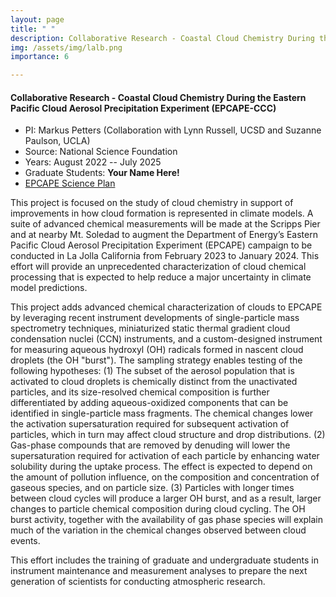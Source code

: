 ```yaml
---
layout: page
title: " "
description: Collaborative Research - Coastal Cloud Chemistry During the Eastern Pacific Cloud Aerosol Precipitation Experiment
img: /assets/img/lalb.png
importance: 6

---
```


#### **Collaborative Research - Coastal Cloud Chemistry During the Eastern Pacific Cloud Aerosol Precipitation Experiment (EPCAPE-CCC)**

- PI: Markus Petters (Collaboration with Lynn Russell, UCSD and Suzanne Paulson, UCLA)
- Source: National Science Foundation
- Years: August 2022 -- July 2025
- Graduate Students: **Your Name Here!**
- [EPCAPE Science Plan](https://www.arm.gov/publications/programdocs/doe-sc-arm-21-009.pdf)

This project is focused on the study of cloud chemistry in support of improvements in how cloud formation is represented in climate models. A suite of advanced chemical measurements will be made at the Scripps Pier and at nearby Mt. Soledad to augment the Department of Energy’s Eastern Pacific Cloud Aerosol Precipitation Experiment (EPCAPE) campaign to be conducted in La Jolla California from February 2023 to January 2024. This effort will provide an unprecedented characterization of cloud chemical processing that is expected to help reduce a major uncertainty in climate model predictions.

This project adds advanced chemical characterization of clouds to EPCAPE by leveraging recent instrument developments of single-particle mass spectrometry techniques, miniaturized static thermal gradient cloud condensation nuclei (CCN) instruments, and a custom-designed instrument for measuring aqueous hydroxyl (OH) radicals formed in nascent cloud droplets (the OH "burst"). The sampling strategy enables testing of the following hypotheses: (1) The subset of the aerosol population that is activated to cloud droplets is chemically distinct from the unactivated particles, and its size-resolved chemical composition is further differentiated by adding aqueous-oxidized components that can be identified in single-particle mass fragments. The chemical changes lower the activation supersaturation required for subsequent activation of particles, which in turn may affect cloud structure and drop distributions. (2) Gas-phase compounds that are removed by denuding will lower the supersaturation required for activation of each particle by enhancing water solubility during the uptake process. The effect is expected to depend on the amount of pollution influence, on the composition and concentration of gaseous species, and on particle size. (3) Particles with longer times between cloud cycles will produce a larger OH burst, and as a result, larger changes to particle chemical composition during cloud cycling. The OH burst activity, together with the availability of gas phase species will explain much of the variation in the chemical changes observed between cloud events.

This effort includes the training of graduate and undergraduate students in instrument maintenance and measurement analyses to prepare the next generation of scientists for conducting atmospheric research.

